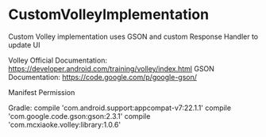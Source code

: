 # CustomVolleyImplementation
Custom Volley implementation uses GSON and custom Response Handler to update UI

Volley Official Documentation: https://developer.android.com/training/volley/index.html
GSON Documentation: https://code.google.com/p/google-gson/

Manifest Permission
    <uses-permission android:name="android.permission.INTERNET" />
    
Gradle:
    compile 'com.android.support:appcompat-v7:22.1.1'
    compile 'com.google.code.gson:gson:2.3.1'
    compile 'com.mcxiaoke.volley:library:1.0.6'

